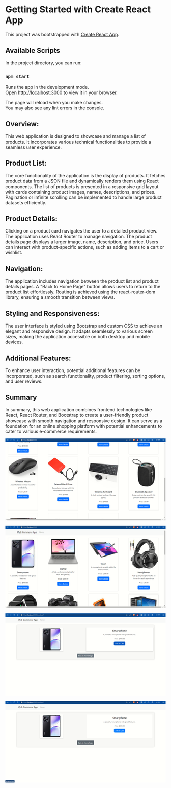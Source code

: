 # Getting Started with Create React App

This project was bootstrapped with [Create React App](https://github.com/facebook/create-react-app).

## Available Scripts

In the project directory, you can run:

### `npm start`

Runs the app in the development mode.\
Open [http://localhost:3000](http://localhost:3000) to view it in your browser.

The page will reload when you make changes.\
You may also see any lint errors in the console.

## Overview:
This web application is designed to showcase and manage a list of products. It incorporates various technical functionalities to provide a seamless user experience.


## Product List:
The core functionality of the application is the display of products. It fetches product data from a JSON file and dynamically renders them using React components. The list of products is presented in a responsive grid layout with cards containing product images, names, descriptions, and prices. Pagination or infinite scrolling can be implemented to handle large product datasets efficiently.


## Product Details:
Clicking on a product card navigates the user to a detailed product view. The application uses React Router to manage navigation. The product details page displays a larger image, name, description, and price. Users can interact with product-specific actions, such as adding items to a cart or wishlist.


## Navigation:
The application includes navigation between the product list and product details pages. A "Back to Home Page" button allows users to return to the product list effortlessly. Routing is achieved using the react-router-dom library, ensuring a smooth transition between views.


## Styling and Responsiveness:
The user interface is styled using Bootstrap and custom CSS to achieve an elegant and responsive design. It adapts seamlessly to various screen sizes, making the application accessible on both desktop and mobile devices.


## Additional Features:
To enhance user interaction, potential additional features can be incorporated, such as search functionality, product filtering, sorting options, and user reviews.

## Summary
In summary, this web application combines frontend technologies like React, React Router, and Bootstrap to create a user-friendly product showcase with smooth navigation and responsive design. It can serve as a foundation for an online shopping platform with potential enhancements to cater to various e-commerce requirements.




![](/Picture1.png)


![](/Picture2.png)


![](/Picture3.png)


![](/Picture4.png)

